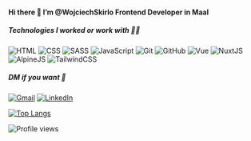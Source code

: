 #### Hi there 👋 I’m @WojciechSkirlo Frontend Developer in Maal
##### Technologies I worked or work with 🧑‍💻

![HTML](https://img.shields.io/badge/HTML-informational?style=flat-square&logo=html5&logoColor=black&color=e9d5ff)
![CSS](https://img.shields.io/badge/CSS-informational?style=flat-square&logo=css3&logoColor=black&color=e9d5ff)
![SASS](https://img.shields.io/badge/SASS-informational?style=flat-square&logo=SASS&logoColor=black&color=e9d5ff)
![JavaScript](https://img.shields.io/badge/TypeScript-informational?style=flat-square&logo=typescript&logoColor=black&color=e9d5ff)
![Git](https://img.shields.io/badge/Git-informational?style=flat-square&logo=git&logoColor=black&color=e9d5ff)
![GitHub](https://img.shields.io/badge/GitHub-informational?style=flat-square&logo=github&logoColor=black&color=e9d5ff)
![Vue](https://img.shields.io/badge/Vue-informational?style=flat-square&logo=vuedotjs&logoColor=black&color=e9d5ff)
![NuxtJS](https://img.shields.io/badge/Nuxt-informational?style=flat-square&logo=Nuxt.js&logoColor=black&color=e9d5ff)
![AlpineJS](https://img.shields.io/badge/AlpineJS-informational?style=flat-square&logo=Alpine.js&logoColor=black&color=e9d5ff)
![TailwindCSS](https://img.shields.io/badge/TailwindCSS-informational?style=flat-square&logo=tailwindcss&logoColor=black&color=e9d5ff)

##### DM if you want 💬
[![Gmail](https://img.shields.io/badge/Gmail-informational?style=flat-square&logo=gmail&logoColor=black&color=e9d5ff)](mailto:wojciechskiro@gmail.com)
[![LinkedIn](https://img.shields.io/badge/LinkedIn-informational?style=flat-square&logo=linkedin&logoColor=black&color=e9d5ff)](https://www.linkedin.com/in/wojciech-skir%C5%82o-54861b213/)

[![Top Langs](https://github-readme-stats.vercel.app/api/top-langs/?username=WojciechSkirlo&layout=compact)](https://github.com/WojciechSkirlo/github-readme-stats)

![Profile views](https://gpvc.arturio.dev/WojciechSkirlo)

